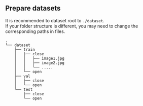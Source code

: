 ## Prepare datasets

It is recommended to dataset root to `./dataset`.  
If your folder structure is different, you may need to change the corresponding paths in files.

```
.
└── dataset
    ├── train
    │   ├── close
    │   │   ├── image1.jpg
    │   │   ├── image2.jpg
    │   │   └── .....
    │   └── open
    ├── val
    │   ├── close
    │   └── open
    └── test
        ├── close
        └── open
